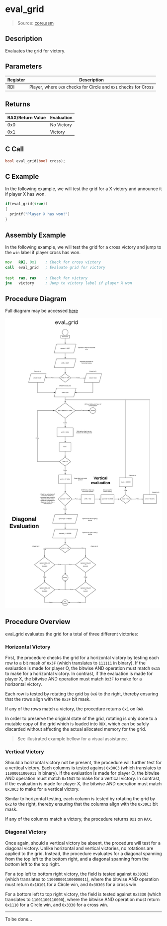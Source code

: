 # eval_grid
> Source: [core.asm](/src/core.asm)

## Description

Evaluates the grid for victory.

## Parameters
|Register|Description                                                     |
|--------|----------------------------------------------------------------|
|RDI     |Player, where `0x0` checks for Circle and `0x1` checks for Cross|

## Returns

|RAX/Return Value|Evaluation |
|----------------|-----------|
|0x0             |No Victory |
|0x1             |Victory    |

## C Call
```C
bool eval_grid(bool cross);
```

## C Example

In the following example, we will test the grid for a X victory and announce it if player X has won.

```c
if(eval_grid(true))
{
  printf("Player X has won!")
}
```

## Assembly Example

In the following example, we will test the grid for a cross victory and jump to the `win` label if player cross has won.

```asm
mov   RDI, 0x1    ; Check for cross victory
call  eval_grid   ; Evaluate grid for victory

test  rax, rax    ; Check for victory
jne   victory     ; Jump to victory label if player X won
```

## Procedure Diagram

Full diagram may be accessed [here](https://www.lucidchart.com/documents/view/bcf46504-bd66-494e-897a-d69e0ca05095)

![diagram](img/eval_grid.png)

## Procedure Overview

eval_grid evaluates the grid for a total of three different victories:

### Horizontal Victory
First, the procedure checks the grid for a horizontal victory by testing each row to a bit mask of `0x3F` (which translates to `111111` in binary). If the evaluation is made for player O, the bitwise AND operation must match `0x15` to make for a horizontal victory. In contrast, if the evaluation is made for player X, the bitwise AND operation must match `0x3F` to make for a horizontal victory.

Each row is tested by rotating the grid by `0x6` to the right, thereby ensuring that the rows align with the `0x3F` bit mask.

If any of the rows match a victory, the procedure returns `0x1` on `RAX`.

In order to preserve the original state of the grid, rotating is only done to a mutable copy of the grid which is loaded into `RDX`, which can be safely discarded without affecting the actual allocated memory for the grid.

> See illustrated example bellow for a visual assistance.

### Vertical Victory

Should a horizontal victory not be present, the procedure will further test for a vertical victory. Each columns is tested against `0x30C3` (which translates to `11000011000011` in binary). If the evaluation is made for player O, the bitwise AND operation must match `0x1041` to make for a vertical victory. In contrast, if the evaluation is made for player X, the bitwise AND operation must match `0x30C3` to make for a vertical victory.

Similar to horizontal testing, each column is tested by rotating the grid by `0x2` to the right, thereby ensuring that the columns align with the `0x30C3` bit mask.

If any of the columns match a victory, the procedure returns `0x1` on `RAX`.

### Diagonal Victory

Once again, should a vertical victory be absent, the procedure will test for a diagonal victory. Unlike horizontal and vertical victories, no rotations are applied to the grid. Instead, the procedure evaluates for a diagonal spanning from the top left to the bottom right, and a diagonal spanning from the bottom left to the top right.

For a top left to bottom right victory, the field is tested against `0x30303` (which translates to `110000001100000011`), where the bitwise AND operation must return `0x10101` for a Circle win, and `0x30303` for a cross win.

For a bottom left to top right victory, the field is tested against `0x3330` (which translates to `11001100110000`), where the bitwise AND operation must return `0x1110` for a Circle win, and `0x3330` for a cross win.

---

To be done...
